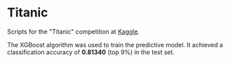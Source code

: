 # Titanic

Scripts for the "Titanic" competition at [Kaggle](https://www.kaggle.com/c/titanic).

The XGBoost algorithm was used to train the predictive model. It achieved a classification accuracy of **0.81340** (top 9%) in the test set.
